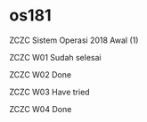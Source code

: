 # os181
ZCZC Sistem Operasi 2018 Awal (1)

ZCZC W01 Sudah selesai

ZCZC W02 Done

ZCZC W03 Have tried

ZCZC W04 Done
